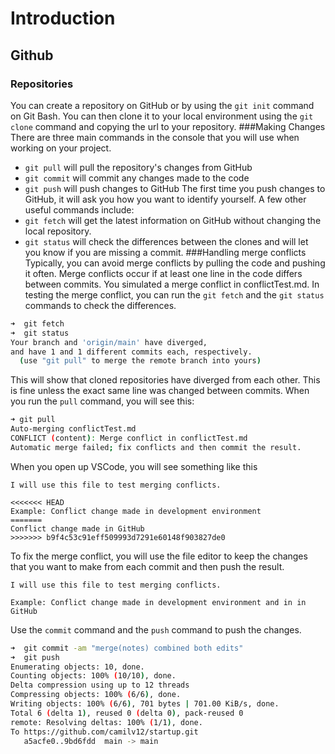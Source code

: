 # Introduction
## Github
### Repositories
You can create a repository on GitHub or by using the `git init` command on Git Bash. You can then clone it to your local environment using the `git clone` command and copying the url to your repository.
###Making Changes
There are three main commands in the console that you will use when working on your project.
* `git pull` will pull the repository's changes from GitHub
* `git commit` will commit any changes made to the code
* `git push` will push changes to GitHub
The first time you push changes to GitHub, it will ask you how you want to identify yourself.
A few other useful commands include:
* `git fetch` will get the latest information on GitHub without changing the local repository.
* `git status` will check the differences between the clones and will let you know if you are missing a commit.
###Handling merge conflicts
Typically, you can avoid merge conflicts by pulling the code and pushing it often. Merge conflicts occur if at least one line in the code differs between commits. You simulated a merge conflict in conflictTest.md. 
In testing the merge conflict, you can run the `git fetch` and the `git status` commands to check the differences.
```sh
➜  git fetch
➜  git status
Your branch and 'origin/main' have diverged,
and have 1 and 1 different commits each, respectively.
  (use "git pull" to merge the remote branch into yours)
```
This will show that cloned repositories have diverged from each other. This is fine unless the exact same line was changed between commits. When you run the `pull` command, you will see this:
```sh
➜ git pull
Auto-merging conflictTest.md
CONFLICT (content): Merge conflict in conflictTest.md
Automatic merge failed; fix conflicts and then commit the result.
```
When you open up VSCode, you will see something like this
```
I will use this file to test merging conflicts.

<<<<<<< HEAD
Example: Conflict change made in development environment
=======
Conflict change made in GitHub
>>>>>>> b9f4c53c91eff509993d7291e60148f903827de0
```
To fix the merge conflict, you will use the file editor to keep the changes that you want to make from each commit and then push the result.
```
I will use this file to test merging conflicts.

Example: Conflict change made in development environment and in in GitHub
```
Use the `commit` command and the `push` command to push the changes.
```sh
➜  git commit -am "merge(notes) combined both edits"
➜  git push
Enumerating objects: 10, done.
Counting objects: 100% (10/10), done.
Delta compression using up to 12 threads
Compressing objects: 100% (6/6), done.
Writing objects: 100% (6/6), 701 bytes | 701.00 KiB/s, done.
Total 6 (delta 1), reused 0 (delta 0), pack-reused 0
remote: Resolving deltas: 100% (1/1), done.
To https://github.com/camilv12/startup.git
   a5acfe0..9bd6fdd  main -> main
```
